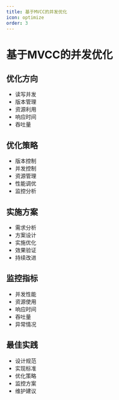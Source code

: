 ```yaml
---
title: 基于MVCC的并发优化
icon: optimize
order: 3
---
```


# 基于MVCC的并发优化

## 优化方向
- 读写并发
- 版本管理
- 资源利用
- 响应时间
- 吞吐量

## 优化策略
- 版本控制
- 并发控制
- 资源管理
- 性能调优
- 监控分析

## 实施方案
- 需求分析
- 方案设计
- 实施优化
- 效果验证
- 持续改进

## 监控指标
- 并发性能
- 资源使用
- 响应时间
- 吞吐量
- 异常情况

## 最佳实践
- 设计规范
- 实现标准
- 优化策略
- 监控方案
- 维护建议
